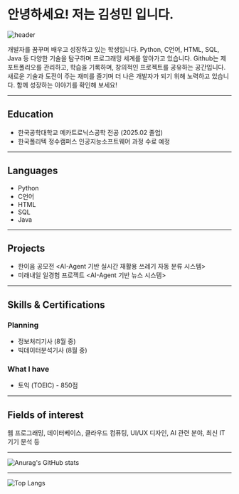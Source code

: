 # 안녕하세요! 저는 김성민 입니다.

![header](https://capsule-render.vercel.app/api?type=waving&color=gradient&height=300&section=header&text=Hi!%20My%20name%20is%20KSM%20%F0%9F%A4%97)


개발자를 꿈꾸며 배우고 성장하고 있는 학생입니다. Python, C언어, HTML, SQL, Java 등 다양한 기술을 탐구하며 프로그래밍 세계를 알아가고 있습니다. Github는 제 포트폴리오를 관리하고, 학습을 기록하며, 창의적인 프로젝트를 공유하는 공간입니다. 새로운 기술과 도전이 주는 재미를 즐기며 더 나은 개발자가 되기 위해 노력하고 있습니다. 함께 성장하는 이야기를 확인해 보세요!

------------------------------------------------------------
## Education
- 한국공학대학교 메카트로닉스공학 전공 (2025.02 졸업)
- 한국폴리텍 정수캠퍼스 인공지능소프트웨어 과정 수료 예정

------------------------------------------------------------
## Languages
- Python
- C언어
- HTML
- SQL
- Java

------------------------------------------------------------
## Projects
- 한이음 공모전 <AI-Agent 기반 실시간 재활용 쓰레기 자동 분류 시스템>
- 미래내일 일경험 프로젝트 <AI-Agent 기반 뉴스 시스템>

------------------------------------------------------------
## Skills & Certifications
### Planning
- 정보처리기사 (8월 중)
- 빅데이터분석기사 (8월 중)

### What I have
- 토익 (TOEIC) - 850점

------------------------------------------------------------
## Fields of interest
웹 프로그래밍, 데이터베이스, 클라우드 컴퓨팅, UI/UX 디자인, AI 관련 분야, 최신 IT 기기 분석 등 

------------------------------------------------------------
![Anurag's GitHub stats](https://github-readme-stats.vercel.app/api?username=kimsm0405&show_icons=true&theme=dracula)

------------------------------------------------------------
![Top Langs](https://github-readme-stats.vercel.app/api/top-langs/?username=kimsm0405&layout=compact&theme=dracula)


<!--
**kimsm0405/kimsm0405** is a ✨ _special_ ✨ repository because its `README.md` (this file) appears on your GitHub profile.

Here are some ideas to get you started:

- 🔭 I’m currently working on ...
- 🌱 I’m currently learning ...
- 👯 I’m looking to collaborate on ...
- 🤔 I’m looking for help with ...
- 💬 Ask me about ...
- 📫 How to reach me: ...
- 😄 Pronouns: ...
- ⚡ Fun fact: ...
-->
